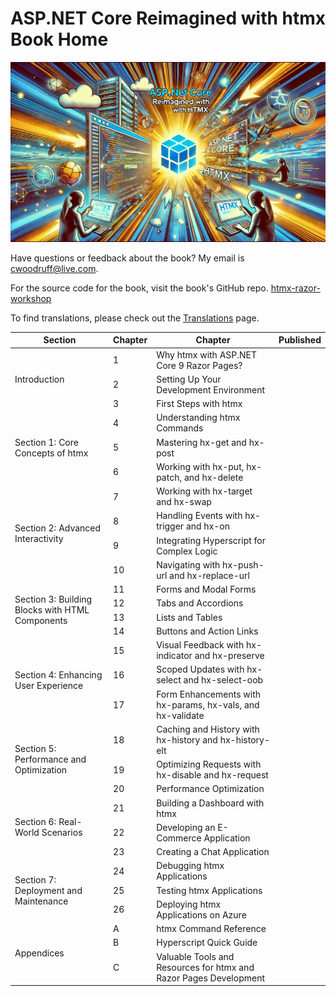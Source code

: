 # ASP.NET Core Reimagined with htmx Book Home

![](images/aspnet-htmx-header.png)

[//]: # (**NEWS!!** Now you can get the book in PDF or EPub formats! [Leanpub Book Page]&#40;https://leanpub.com/csharp-networking&#41;)

Have questions or feedback about the book? My email is [cwoodruff@live.com](mailto:cwoodruff@live.com).

For the source code for the book, visit the book's GitHub repo. [htmx-razor-workshop
](https://github.com/cwoodruff/htmx-razor-workshop)

To find translations, please check out the [Translations](./Translations.md) page.

<table>
    <thead>
        <tr>
            <th>Section</th>
            <th>Chapter</th>
            <th>Chapter</th>
            <th>Published</th>
        </tr>
    </thead>
    <tbody>
        <tr>
            <td rowspan=3>Introduction</td>
            <td>1</td>
            <td>Why htmx with ASP.NET Core 9 Razor Pages?</td>
            <td></td>
        </tr>
        <tr>
            <td>2</td>
            <td>Setting Up Your Development Environment</td>
            <td></td>
        </tr>
        <tr>
            <td>3</td>
            <td>First Steps with htmx</td>
            <td></td>
        </tr>
        <tr>
            <td rowspan=3>Section 1: Core Concepts of htmx</td>
            <td>4</td>
            <td>Understanding htmx Commands</td>
            <td></td>
        </tr>
        <tr>
            <td>5</td>
            <td>Mastering hx-get and hx-post</td>
            <td></td>
        </tr>
        <tr>
            <td>6</td>
            <td>Working with hx-put, hx-patch, and hx-delete</td>
            <td></td>
        </tr>
        <tr>
            <td rowspan=4>Section 2: Advanced Interactivity</td>
            <td>7</td>
            <td>Working with hx-target and hx-swap</td>
            <td></td>
        </tr>
        <tr>
            <td>8</td>
            <td>Handling Events with hx-trigger and hx-on</td>
            <td></td>
        </tr>
        <tr>
            <td>9</td>
            <td>Integrating Hyperscript for Complex Logic</td>
            <td></td>
        </tr>
        <tr>
            <td>10</td>
            <td>Navigating with hx-push-url and hx-replace-url</td>
            <td></td>
        </tr>
        <tr>
            <td rowspan=4>Section 3: Building Blocks with HTML Components</td>
            <td>11</td>
            <td>Forms and Modal Forms</td>
            <td></td>
        </tr>
        <tr>
            <td>12</td>
            <td>Tabs and Accordions</td>
            <td></td>
        </tr>
        <tr>
            <td>13</td>
            <td>Lists and Tables</td>
            <td></td>
        </tr>
        <tr>
            <td>14</td>
            <td>Buttons and Action Links</td>
            <td></td>
        </tr>
        <tr>
            <td rowspan=3>Section 4: Enhancing User Experience</td>
            <td>15</td>
            <td>Visual Feedback with hx-indicator and hx-preserve</td>
            <td></td>
        </tr>
        <tr>
            <td>16</td>
            <td>Scoped Updates with hx-select and hx-select-oob</td>
            <td></td>
        </tr>
        <tr>
            <td>17</td>
            <td>Form Enhancements with hx-params, hx-vals, and hx-validate</td>
            <td></td>
        </tr>
        <tr>
            <td rowspan=3>Section 5: Performance and Optimization</td>
            <td>18</td>
            <td>Caching and History with hx-history and hx-history-elt</td>
            <td></td>
        </tr>
        <tr>
            <td>19</td>
            <td>Optimizing Requests with hx-disable and hx-request</td>
            <td></td>
        </tr>
        <tr>
            <td>20</td>
            <td>Performance Optimization</td>
            <td></td>
        </tr>
        <tr>
            <td rowspan=3>Section 6: Real-World Scenarios</td>
            <td>21</td>
            <td>Building a Dashboard with htmx</td>
            <td></td>
        </tr>
        <tr>
            <td>22</td>
            <td>Developing an E-Commerce Application</td>
            <td></td>
        </tr>
        <tr>
            <td>23</td>
            <td>Creating a Chat Application</td>
            <td></td>
        </tr>
        <tr>
            <td rowspan=3>Section 7: Deployment and Maintenance</td>
            <td>24</td>
            <td>Debugging htmx Applications</td>
            <td></td>
        </tr>
        <tr>
            <td>25</td>
            <td>Testing htmx Applications</td>
            <td></td>
        </tr>
        <tr>
            <td>26</td>
            <td>Deploying htmx Applications on Azure</td>
            <td></td>
        </tr>
        <tr>
            <td rowspan=3>Appendices</td>
            <td>A</td>
            <td>htmx Command Reference</td>
            <td></td>
        </tr>
        <tr>
            <td>B</td>
            <td>Hyperscript Quick Guide</td>
            <td></td>
        </tr>
        <tr>
            <td>C</td>
            <td>Valuable Tools and Resources for htmx and Razor Pages Development</td>
            <td></td>
        </tr>
    </tbody>
</table>